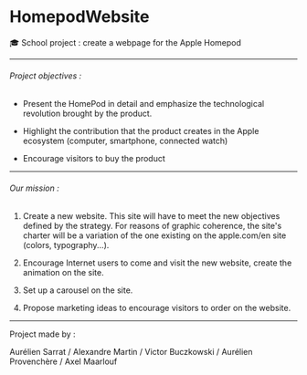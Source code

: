 # HomepodWebsite
:mortar_board: School project : create a webpage for the Apple Homepod

---------------------------------------------------


 ###### Project objectives : 
- Present the HomePod in detail and emphasize the technological revolution brought by the product.

- Highlight the contribution that the product creates in the Apple ecosystem (computer, smartphone, connected watch)

- Encourage visitors to buy the product


---------------------------------------------------

###### Our mission : 
1. Create a new website. This site will have to meet the new objectives defined by the strategy. For reasons of graphic coherence, the site's charter will be a variation of the one existing on the apple.com/en site (colors, typography...).

2. Encourage Internet users to come and visit the new website, create the animation on the site.

3. Set up a carousel on the site.

4. Propose marketing ideas to encourage visitors to order on the website.

---------------------------------------------------

Project made by : 

Aurélien Sarrat / Alexandre Martin / Victor Buczkowski / Aurélien Provenchère / Axel Maarlouf

